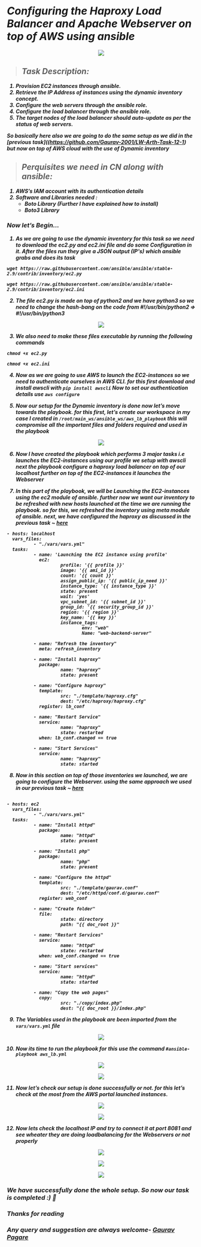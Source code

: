 <b><i>
# ***Configuring the Haproxy Load Balancer and Apache Webserver on top of AWS using ansible***

<p align="center">
<img src="./pictures/0.png" />
</p>

>## ***Task Description:***
1. Provision EC2 instances through ansible.
2. Retrieve the IP Address of instances using the dynamic inventory concept.
3. Configure the web servers through the ansible role.
4. Configure the load balancer through the ansible role.
5. The target nodes of the load balancer should auto-update as per the status of web servers.

***So basically here also we are going to do the same setup as we did in the [previous task]((https://github.com/Gaurav-2001/LW-Arth-Task-12-1) but now on top of AWS cloud with the use of Dynamic inventory***

>## ***Perquisites we need in CN along with ansible:***
1. AWS’s IAM account with its authentication details
2. Software and Libraries needed :
   * Boto Library (Further I have explained how to install)
   * Boto3 Library


### Now let’s Begin...

1. As we are going to use the dynamic inventory for this task so we need to download the ec2.py and ec2.ini file and do some Configuration in it. After the files run they give a JSON output (IP's) which ansible grabs and does its task

```
wget https://raw.githubusercontent.com/ansible/ansible/stable-2.9/contrib/inventory/ec2.py

wget https://raw.githubusercontent.com/ansible/ansible/stable-2.9/contrib/inventory/ec2.ini
```

2. The file ec2.py is made on top of python2 and we have python3 so we need to change the hash-bang on the code from #!/usr/bin/python2 ⇒ #!/usr/bin/python3

<p align="center">
<img src="./pictures/9.jpg" />
</p>

3. We also need to make these files executable by running the following commands

```
chmod +x ec2.py

chmod +x ec2.ini
```

4. Now as we are going to use AWS to launch the EC2-instances so we need to authenticate ourselves in AWS CLI. for this first download and install awscli with `pip install awscli` Now to set our authentication details use `aws configure`

5. Now our setup for the Dynamic inventory is done now let’s move towards the playbook. for this first, let’s create our workspace in my case I created in `/root/main_ws/ansible_ws/aws_lb_playbook` this will compromise all the important files and folders required and used in the playbook

<p align="center">
<img src="./pictures/10.jpg" />
</p>

6. Now I have created the playbook which performs 3 major tasks i.e launches the EC2-instances using our profile we setup with awscli next the playbook configure a haproxy load balancer on top of our localhost further on top of the EC2-instances it launches the Webserver

7. In this part of the playbook, we will be Launching the EC2-instances using the ec2 module of ansible. further now we want our inventory to be refreshed with new hosts launched at the time we are running the playbook. so for this, we refreshed the inventory using meta module of ansible. next, we have configured the haproxy as discussed in the previous task ~ [here](https://github.com/Gaurav-2001/LW-Arth-Task-12-1)

```
- hosts: localhost
  vars_files:
          - "./vars/vars.yml"
  tasks:
          - name: 'Launching the EC2 instance using profile'
            ec2:
                    profile: '{{ profile }}'
                    image: '{{ ami_id }}'
                    count: '{{ count }}'
                    assign_public_ip: '{{ public_ip_need }}'
                    instance_type: '{{ instance_type }}'
                    state: present
                    wait: 'yes'
                    vpc_subnet_id: '{{ subnet_id }}'
                    group_id: '{{ security_group_id }}'
                    region: '{{ region }}'
                    key_name: '{{ key }}'
                    instance_tags:
                            env: "web"
                            Name: "web-backend-server"

          - name: "Refresh the inventory"
            meta: refresh_inventory

          - name: "Install haproxy"
            package:
                    name: "haproxy"
                    state: present

          - name: "Configure haproxy"
            template:
                    src: "./template/haproxy.cfg"
                    dest: "/etc/haproxy/haproxy.cfg"
            register: lb_conf

          - name: "Restart Service"
            service:
                    name: "haproxy"
                    state: restarted
            when: lb_conf.changed == true

          - name: "Start Services"
            service:
                    name: "haproxy"
                    state: started
```

8. Now in this section on top of those inventories we launched, we are going to configure the Webserver. using the same approach we used in our previous task ~ [here](https://github.com/Gaurav-2001/LW-Arth-Task-12-1)

```

- hosts: ec2
  vars_files:
          - "./vars/vars.yml"
  tasks:
          - name: "Install httpd"
            package:
                    name: "httpd"
                    state: present

          - name: "Install php"
            package:
                    name: "php"
                    state: present

          - name: "Configure the httpd"
            template:
                    src: "./template/gaurav.conf"
                    dest: "/etc/httpd/conf.d/gaurav.conf"
            register: web_conf

          - name: "Create folder"
            file:
                    state: directory
                    path: "{{ doc_root }}"

          - name: "Restart Services"
            service:
                    name: "httpd"
                    state: restarted
            when: web_conf.changed == true

          - name: "Start services"
            service:
                    name: "httpd"
                    state: started

          - name: "Copy the web pages"
            copy:
                    src: "./copy/index.php"
                    dest: "{{ doc_root }}/index.php"
```

9. The Variables used in the playbook are been imported from the `vars/vars.yml` file

<p align="center">
<img src="./pictures/11.jpg" />
</p>

10. Now its time to run the playbook for this use the command `#ansible-playbook aws_lb.yml`

<p align="center">
<img src="./pictures/1.jpg" />
</p>

<p align="center">
<img src="./pictures/2.jpg" />
</p>

11. Now let’s check our setup is done successfully or not. for this let’s check at the most from the AWS portal launched instances.

<p align="center">
<img src="./pictures/6.jpg" />
</p>

<p align="center">
<img src="./pictures/7.jpg" />
</p>

12. Now lets check the localhost IP and try to connect it at port 8081 and see wheater they are doing loadbalancing for the Webservers or not properly

<p align="center">
<img src="./pictures/3.jpg" />
</p>

<p align="center">
<img src="./pictures/4.jpg" />
</p>

<p align="center">
<img src="./pictures/5.jpg" />
</p>

### ***We have successfully done the whole setup. So now our task is completed :) 🙌***

### ***Thanks for reading***
### ***Any query and suggestion are always welcome- [Gaurav Pagare](https://www.linkedin.com/in/gaurav-pagare-8b721a193/)***
